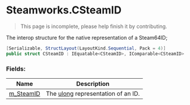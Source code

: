 # Steamworks.CSteamID

> This page is incomplete, please help finish it by contributing.

The interop structure for the native representation of a Steam64ID;

```C#
[Serializable, StructLayout(LayoutKind.Sequential, Pack = 4)]
public struct CSteamID : IEquatable<CSteamID>, IComparable<CSteamID>
```

### Fields:

Name | Description
------------ | -------------
[m_SteamID](scripting/steamworks/csteamid/m_steamid) | The [ulong](https://docs.microsoft.com/en-us/dotnet/api/system.uint64?view=netframework-3.5) representation of an ID.
